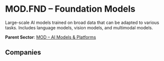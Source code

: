 # MOD.FND – Foundation Models

Large-scale AI models trained on broad data that can be adapted to various tasks. Includes language models, vision models, and multimodal models.


**Parent Sector**: [MOD – AI Models & Platforms](mod.md)

## Companies

